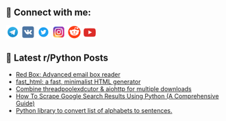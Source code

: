 ## 🔎 Connect with me:
[<img src="https://github.com/bullbesh/bullbesh/blob/main/images/Telegram.png" width="32" height="32" />](https://t.me/bullbesh)
[<img src="https://github.com/bullbesh/bullbesh/blob/main/images/VK.png" width="32" height="32" />](https://vk.com/bullbesh)
[<img src="https://github.com/bullbesh/bullbesh/blob/main/images/Twitter.png" width="32" height="32" />](https://twitter.com/bullbesh1)
[<img src="https://github.com/bullbesh/bullbesh/blob/main/images/Instagram.png" width="32" height="32" />](https://www.instagram.com/bullbesh)
[<img src="https://github.com/bullbesh/bullbesh/blob/main/images/Reddit.png" width="32" height="32" />](https://www.reddit.com/user/bullbesh)
[<img src="https://github.com/bullbesh/bullbesh/blob/main/images/YouTube.png" width="32" height="32" />](https://www.youtube.com/channel/UCtfjRs6uzgq5mfm8S06WTcg)

## 📕 Latest r/Python Posts
<!-- BLOG-POST-LIST:START -->
- [Red Box: Advanced email box reader](https://www.reddit.com/r/Python/comments/xsrl4c/red_box_advanced_email_box_reader/)
- [fast_html: a fast, minimalist HTML generator](https://www.reddit.com/r/Python/comments/xsqnn5/fast_html_a_fast_minimalist_html_generator/)
- [Combine threadpoolexdcutor &amp; aiohttp for multiple downloads](https://www.reddit.com/r/Python/comments/xsp2vk/combine_threadpoolexdcutor_aiohttp_for_multiple/)
- [How To Scrape Google Search Results Using Python &lpar;A Comprehensive Guide&rpar;](https://www.reddit.com/r/Python/comments/xsnttn/how_to_scrape_google_search_results_using_python/)
- [Python library to convert list of alphabets to sentences.](https://www.reddit.com/r/Python/comments/xsndv6/python_library_to_convert_list_of_alphabets_to/)
<!-- BLOG-POST-LIST:END -->
